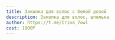 ```yaml
---
title: Заколка для волос с белой розой
description: Заколка для волос, шпилька
author: https://t.me/Irina_7owl
cost: 1000₸
---
```

